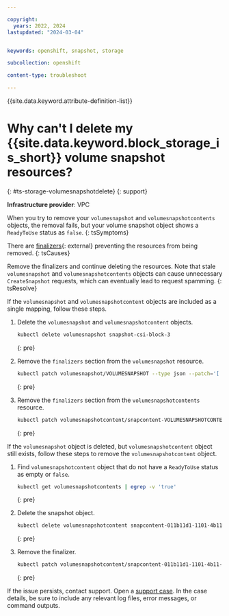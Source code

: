 ```yaml
---

copyright: 
  years: 2022, 2024
lastupdated: "2024-03-04"


keywords: openshift, snapshot, storage

subcollection: openshift

content-type: troubleshoot

---
```



{{site.data.keyword.attribute-definition-list}}





# Why can't I delete my {{site.data.keyword.block_storage_is_short}} volume snapshot resources?
{: #ts-storage-volumesnapshotdelete}
{: support}

**Infrastructure provider**:
VPC

When you try to remove your `volumesnapshot` and `volumesnapshotcontents` objects, the removal fails, but your volume snapshot object shows a `ReadyToUse` status as `false`.
{: tsSymptoms}

There are [finalizers](https://kubernetes.io/docs/concepts/overview/working-with-objects/finalizers/){: external} preventing the resources from being removed.
{: tsCauses}

Remove the finalizers and continue deleting the resources. Note that stale `volumesnapshot` and `volumesnapshotcontents` objects can cause unnecessary `CreateSnapshot` requests, which can eventually lead to request spamming.
{: tsResolve}

If the `volumesnapshot` and `volumesnapshotcontent` objects are included as a single mapping, follow these steps.

1. Delete the `volumesnapshot` and `volumesnapshotcontent` objects.
    ```sh
    kubectl delete volumesnapshot snapshot-csi-block-3
    ```
    {: pre}
    
1. Remove the `finalizers` section from the `volumesnapshot` resource.
    ```sh
    kubectl patch volumesnapshot/VOLUMESNAPSHOT --type json --patch='[ { "op": "remove", "path": "/metadata/finalizers" } ]'
    ```
    {: pre}
    
1. Remove the `finalizers` section from the `volumesnapshotcontents` resource.
    ```sh
    kubectl patch volumesnapshotcontent/snapcontent-VOLUMESNAPSHOTCONTENT --type json --patch='[ { "op": "remove", "path": "/metadata/finalizers" } ]'
    ```
    {: pre}

If the `volumesnapshot` object is deleted, but `volumesnapshotcontent` object still exists, follow these steps to remove the `volumesnapshotcontent` object. 

1.  Find `volumesnapshotcontent` object that do not have a `ReadyToUse` status as empty or `false`.
    ```sh
    kubectl get volumesnapshotcontents | egrep -v 'true'
    ```
    {: pre}  

1. Delete the snapshot object.
    ```sh
    kubectl delete volumesnapshotcontent snapcontent-011b11d1-1101-4b11-b1b1-011abcde11db
    ```
    {: pre}

1. Remove the finalizer.
    ```sh
    kubectl patch volumesnapshotcontent/snapcontent-011b11d1-1101-4b11-b1b1-011abcde11db --type json --patch='[ { "op": "remove", "path": "/metadata/finalizers" } ]'
    ```
    {: pre}


If the issue persists, contact support. Open a [support case](/docs/get-support?topic=get-support-using-avatar). In the case details, be sure to include any relevant log files, error messages, or command outputs.

